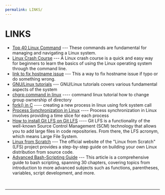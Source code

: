 ```yaml
---
permalink: LINKS/
---
```


# LINKS


* [Top 40 Linux Command](https://www.hostinger.com/tutorials/linux-commands) --- These commands are fundamental for managing and navigating a Linux system.
* [Linux Crash Course](https://youtu.be/ROjZy1WbCIA?si=1bgrjTOqq9T24tCk) --- A Linux crash course is a quick and easy way for beginners to learn the basics of using the Linux operating system through the command line.
* [link to fix hostname issue](https://www.cyberciti.biz/faq/how-to-change-hostname-on-debian-10-linux/) --- This a way to fix hostname issue if typo or do something wrong.
* [GNU/Linux tutorials](https://www.debian.org/doc/manuals/debian-reference/ch01.en.html) --- GNU/Linux tutorials covers various fundamental aspects of the system
* [chgrp command in linux](https://www.geeksforgeeks.org/chgrp-command-in-linux-with-examples/) ---- command linux tutorial how to change group ownership of directory
* [fork() in C](https://www.geeksforgeeks.org/chgrp-command-in-linux-with-examples/) ---- creating a new process in linux using fork system call
* [Process Synchronization in Linux](https://www.tutorialspoint.com/process-synchronization-in-linux) ---- Process synchronization in Linux involves providing a time slice for each process
* [How to install Git LFS on Git LFS](https://dev.to/felipelujan/how-to-install-git-lfs-on-debian-10db) ---- Git LFS is a functionality of the well-known Source Control Management (SCM) technology that allows you to add large files in code repositories. From there, the LFS acronym, which means Large File System.
* [Linux from Scratch](https://www.linuxfromscratch.org/lfs/) --- The official website of the "Linux from Scratch" (LFS) project provides a step-by-step guide on building your own Linux distribution from source code.
* [Advanced Bash-Scripting Guide](https://tldp.org/LDP/abs/html/index.html) --- This article is a comprehensive guide to bash scripting, spanning 30 chapters, covering topics from introduction to more advanced subjects such as functions, parentheses, variables, script development, and more.
<br>
<hr>
